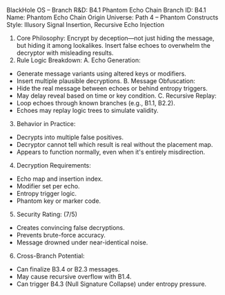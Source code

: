 BlackHole OS – Branch R&D: B4.1 Phantom Echo Chain
Branch ID: B4.1
Name: Phantom Echo Chain
Origin Universe: Path 4 – Phantom Constructs
Style: Illusory Signal Insertion, Recursive Echo Injection
1. Core Philosophy:
Encrypt by deception—not just hiding the message, but hiding it among lookalikes.
Insert false echoes to overwhelm the decryptor with misleading results.
2. Rule Logic Breakdown:
A. Echo Generation:
 - Generate message variants using altered keys or modifiers.
 - Insert multiple plausible decryptions.
B. Message Obfuscation:
 - Hide the real message between echoes or behind entropy triggers.
 - May delay reveal based on time or key condition.
C. Recursive Replay:
 - Loop echoes through known branches (e.g., B1.1, B2.2).
 - Echoes may replay logic trees to simulate validity.
3. Behavior in Practice:
- Decrypts into multiple false positives.
- Decryptor cannot tell which result is real without the placement map.
- Appears to function normally, even when it's entirely misdirection.
4. Decryption Requirements:
- Echo map and insertion index.
- Modifier set per echo.
- Entropy trigger logic.
- Phantom key or marker code.
5. Security Rating: (7/5)
- Creates convincing false decryptions.
- Prevents brute-force accuracy.
- Message drowned under near-identical noise.
6. Cross-Branch Potential:
- Can finalize B3.4 or B2.3 messages.
- May cause recursive overflow with B1.4.
- Can trigger B4.3 (Null Signature Collapse) under entropy pressure.